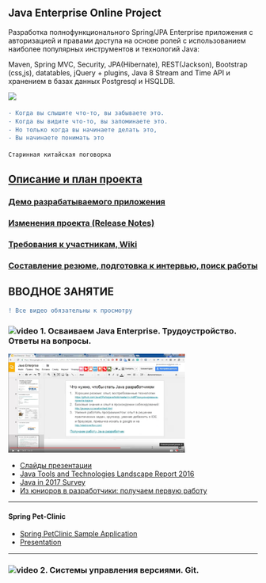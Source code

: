 ## Java Enterprise Online Project  

Разработка полнофункционального Spring/JPA Enterprise приложения c авторизацией и правами доступа на основе ролей с использованием наиболее популярных инструментов и технологий Java:  
   
Maven, Spring MVC, Security, JPA(Hibernate), REST(Jackson), Bootstrap (css,js), datatables, jQuery + plugins, Java 8 Stream and Time API и хранением в базах данных Postgresql и HSQLDB.

<img src="https://user-images.githubusercontent.com/13649199/27433714-8294e6fe-575e-11e7-9c41-7f6e16c5ebe5.jpg" height="400" />

```diff
- Когда вы слышите что-то, вы забываете это.
- Когда вы видите что-то, вы запоминаете это.
- Но только когда вы начинаете делать это,
- Вы начинаете понимать это

Старинная китайская поговорка
```

## [Описание и план проекта](https://github.com/JavaOPs/topjava/blob/master/description.md)
### [Демо разрабатываемого приложения](http://topjava.herokuapp.com/)
### [Изменения проекта (Release Notes)](https://github.com/JavaOPs/topjava/blob/master/ReleaseNotes.md)
### [Требования к участникам, Wiki](https://github.com/JavaOPs/topjava/wiki)
### [Составление резюме, подготовка к интервью, поиск работы](https://github.com/JavaOPs/topjava/blob/master/cv.md)

## ВВОДНОЕ ЗАНЯТИЕ 
```diff
! Все видео обязательны к просмотру
```
### ![video](https://cloud.githubusercontent.com/assets/13649199/13672715/06dbc6ce-e6e7-11e5-81a9-04fbddb9e488.png) 1. Осваиваем Java Enterprise. Трудоустройство. Ответы на вопросы.
<a href="https://drive.google.com/file/d/0B9Ye2auQ_NsFY1ZDNXRCd1NCTG8/edit"><img src="first.png" height="200" alt="Осваиваем Java Enterprise. Трудоустройство. Ответы на вопросы."></a>
* [Слайды презентации](https://goo.gl/XNVOj4)
* [Java Tools and Technologies Landscape Report 2016](http://zeroturnaround.com/rebellabs/java-tools-and-technologies-landscape-2016/)
* [Java in 2017 Survey](http://www.baeldung.com/java-in-2017)
* [Из юниоров в разработчики: получаем первую работу](https://habrahabr.ru/post/308104/)
***
#### Spring Pet-Clinic
* [Spring PetClinic Sample Application](https://github.com/spring-projects/spring-petclinic)
* [Presentation](https://speakerdeck.com/michaelisvy/spring-petclinic-sample-application)
***
### ![video](https://cloud.githubusercontent.com/assets/13649199/13672715/06dbc6ce-e6e7-11e5-81a9-04fbddb9e488.png) 2. Системы управления версиями. Git.


